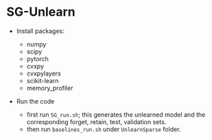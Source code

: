# SG-Unlearn
* Install packages: 
  - numpy 
  - scipy
  - pytorch
  - cvxpy
  - cvxpylayers
  - scikit-learn
  - memory_profiler
 
* Run the code
  - first run `SG_run.sh`; this generates the unlearned model and the corresponding forget, retain, test, validation sets.
  - then run `baselines_run.sh` under `UnlearnSparse` folder.
